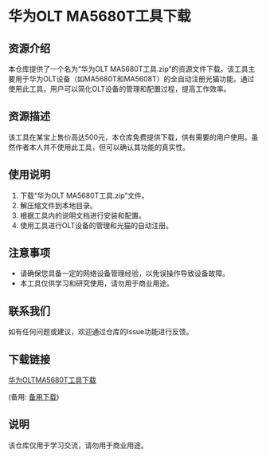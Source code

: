 # 华为OLT MA5680T工具下载

## 资源介绍

本仓库提供了一个名为“华为OLT MA5680T工具.zip”的资源文件下载。该工具主要用于华为OLT设备（如MA5680T和MA5608T）的全自动注册光猫功能。通过使用此工具，用户可以简化OLT设备的管理和配置过程，提高工作效率。

## 资源描述

该工具在某宝上售价高达500元，本仓库免费提供下载，供有需要的用户使用。虽然作者本人并不使用此工具，但可以确认其功能的真实性。

## 使用说明

1. 下载“华为OLT MA5680T工具.zip”文件。
2. 解压缩文件到本地目录。
3. 根据工具内的说明文档进行安装和配置。
4. 使用工具进行OLT设备的管理和光猫的自动注册。

## 注意事项

- 请确保您具备一定的网络设备管理经验，以免误操作导致设备故障。
- 本工具仅供学习和研究使用，请勿用于商业用途。

## 联系我们

如有任何问题或建议，欢迎通过仓库的Issue功能进行反馈。

## 下载链接
[华为OLTMA5680T工具下载](https://pan.quark.cn/s/857dbae5f7e6) 

(备用: [备用下载](https://pan.baidu.com/s/1fAT6H8eewoiVHkp9O5tyww?pwd=1234))

## 说明

该仓库仅用于学习交流，请勿用于商业用途。

